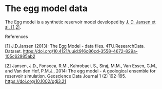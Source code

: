  
# The egg model data
 
 The Egg model  is a synthetic reservoir model developed by [J. D. Jansen et al. [1,2]](https://rmets.onlinelibrary.wiley.com/doi/pdf/10.1002/gdj3.21). 

References

[1] J.D.Jansen (2013): The Egg Model - data files. 4TU.ResearchData. Dataset.
    https://doi.org/10.4121/uuid:916c86cd-3558-4672-829a-105c62985ab2
    
[2] Jansen, J.D., Fonseca, R.M., Kahrobaei, S., Siraj, M.M., Van Essen, G.M., and Van den Hof, P.M.J., 2014: The egg model - A geological ensemble for reservoir simulation. Geoscience Data Journal 1 (2) 192-195. https://doi.org/10.1002/gdj3.21    
